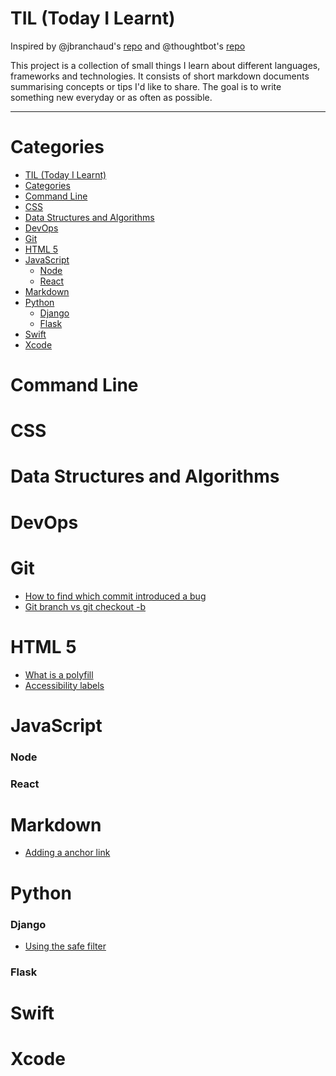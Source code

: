 # TIL (Today I Learnt)

Inspired by @jbranchaud's [repo](https://github.com/jbranchaud/til) and @thoughtbot's [repo](https://github.com/thoughtbot/til)

This project is a collection of small things I learn about different languages, frameworks and technologies.
It consists of short markdown documents summarising concepts or tips I'd like to share.
The goal is to write something new everyday or as often as possible.

---

# Categories

- [TIL (Today I Learnt)](#til-today-i-learnt)
- [Categories](#categories)
- [Command Line](#command-line)
- [CSS](#css)
- [Data Structures and Algorithms](#data-structures-and-algorithms)
- [DevOps](#devops)
- [Git](#git)
- [HTML 5](#html-5)
- [JavaScript](#javascript)
    - [Node](#node)
    - [React](#react)
- [Markdown](#markdown)
- [Python](#python)
    - [Django](#django)
    - [Flask](#flask)
- [Swift](#swift)
- [Xcode](#xcode)

# Command Line

# CSS

# Data Structures and Algorithms

# DevOps

# Git

-   [How to find which commit introduced a bug](git/git_bisect.md)
-   [Git branch vs git checkout -b](git/git-branch-vs-git-checkout-b.md)

# HTML 5

-   [What is a polyfill](html/polyfill.md)
-   [Accessibility labels](html/accessibilityLabels.md)

# JavaScript

### Node

### React

# Markdown

-   [Adding a anchor link](markdown/adding-an-achor-link.md)

# Python

### Django

-   [Using the safe filter](python/django/using-safe-filter.md)

### Flask

# Swift

# Xcode
